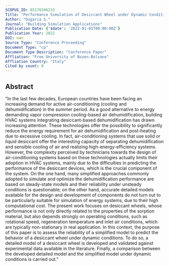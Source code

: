 ```yaml
---
SCOPUS_ID: 85176506233
Title: "Performance Simulation of Desiccant Wheel under Dynamic Conditions: Comparison between Detailed and Simplified Models"
Author: "Dugaria S."
Journal: "Building Simulation Applications"
Publication Date: {'$date': '2022-01-01T00:00:00Z'}
Publication Year: 2022
DOI: nan
Source Type: "Conference Proceeding"
Document Type: "cp"
Document Type Description: "Conference Paper"
Affliation: "Free University of Bozen-Bolzano"
Affliation Country: "Italy"
Cited by count: 0
---
```


## Abstract
"In the last few decades, European countries have been facing an increasing demand for active air-conditioning (cooling and dehumidification) in the summer period. As a good alternative to energy demanding vapor compression cooling-based air dehumidification, building HVAC systems integrating desiccant-based dehumidification has drawn increasing attention. These technologies offer the possibility to significantly reduce the energy requirement for air dehumidification and post-heating due to excessive cooling. In fact, air-conditioning systems that use solid or liquid desiccant offer the interesting capacity of separating dehumidification and sensible cooling of air and realizing high-energy-efficiency systems. However, the complexity perceived by technicians towards the design of air-conditioning systems based on these technologies actually limits their adoption in HVAC systems, mainly due to the difficulties in predicting the performance of the desiccant devices, which is the crucial component of the system. On the one hand, many simplified approaches commonly adopted to simulate and optimize the dehumidification performance are based on steady-state models and their reliability under unsteady conditions is questionable; on the other hand, accurate detailed models available for the design and development of components do not turn out to be particularly suitable for simulation of energy systems, due to their high computational cost. The present work focuses on desiccant wheels, whose performance is not only directly related to the properties of the sorption material, but also depends strongly on operating conditions, such as rotational speed, regeneration temperature and inlet air conditions, which are typically non-stationary in real application. In this context, the purpose of this paper is to assess the reliability of a simplified model to predict the behavior of a desiccant wheel under dynamic conditions. To do so, a detailed model of a desiccant wheel is developed and validated against experimental data available in the literature. Finally, a comparison between the developed detailed model and the simplified model under dynamic conditions is carried out."
